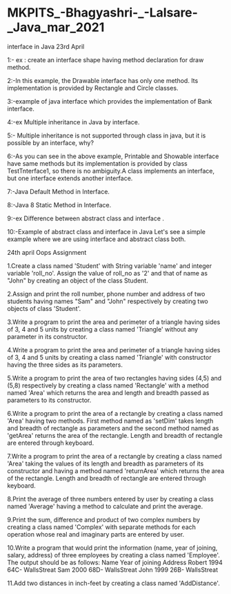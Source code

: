# MKPITS_-Bhagyashri-_-Lalsare-_Java_mar_2021

interface in Java 23rd April

1:- ex : create an interface shape having method declaration for draw method.

2:-In this example, the Drawable interface has only one method. Its implementation is provided by Rectangle and Circle classes.

3:-example of java interface which provides the implementation of Bank interface.

4:-ex Multiple inheritance in Java by interface. 

5:- Multiple inheritance is not supported through class in java, but it is possible by an interface, why?

6:-As you can see in the above example, Printable and Showable interface have same methods but its implementation is provided by class TestTnterface1, so there is no ambiguity.A    class implements an interface, but one interface extends another interface.

7:-Java Default Method in Interface.

8:-Java 8 Static Method in Interface.

9:-ex Difference between abstract class and interface .

10:-Example of abstract class and interface in Java Let's see a simple example where we are using interface and abstract class both.

24th april Oops Assignment

1.Create a class named 'Student' with String variable 'name' and integer variable 'roll_no'. Assign the value
of roll_no as '2' and that of name as "John" by creating an object of the class Student.

2.Assign and print the roll number, phone number and address of two students having names "Sam" and
"John" respectively by creating two objects of class 'Student'.

3.Write a program to print the area and perimeter of a triangle having sides of 3, 4 and 5 units by creating
a class named 'Triangle' without any parameter in its constructor.

4.Write a program to print the area and perimeter of a triangle having sides of 3, 4 and 5 units by creating
a class named 'Triangle' with constructor having the three sides as its parameters.

5.Write a program to print the area of two rectangles having sides (4,5) and (5,8) respectively by creating a
class named 'Rectangle' with a method named 'Area' which returns the area and length and breadth
passed as parameters to its constructor.

6.Write a program to print the area of a rectangle by creating a class named 'Area' having two methods.
First method named as 'setDim' takes length and breadth of rectangle as parameters and the second
method named as 'getArea' returns the area of the rectangle. Length and breadth of rectangle are
entered through keyboard.

7.Write a program to print the area of a rectangle by creating a class named 'Area' taking the values of its
length and breadth as parameters of its constructor and having a method named 'returnArea' which
returns the area of the rectangle. Length and breadth of rectangle are entered through keyboard.

8.Print the average of three numbers entered by user by creating a class named 'Average' having a
method to calculate and print the average.

9.Print the sum, difference and product of two complex numbers by creating a class named 'Complex' with
separate methods for each operation whose real and imaginary parts are entered by user.

10.Write a program that would print the information (name, year of joining, salary, address) of three
employees by creating a class named 'Employee'. The output should be as follows:
Name Year of joining Address
Robert 1994 64C- WallsStreat
Sam 2000 68D- WallsStreat
John 1999 26B- WallsStreat

11.Add two distances in inch-feet by creating a class named 'AddDistance'.



